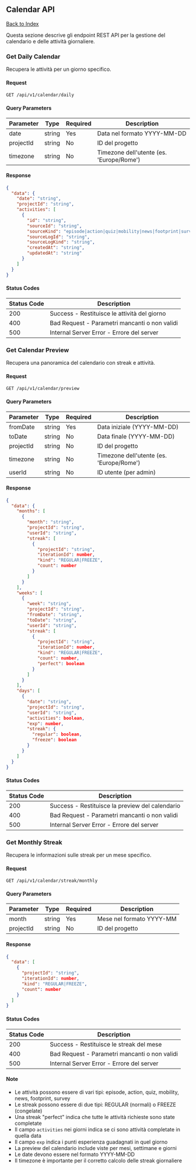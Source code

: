 ## Calendar API

[Back to Index](./README.md)

Questa sezione descrive gli endpoint REST API per la gestione del calendario e delle attività giornaliere.

### Get Daily Calendar

Recupera le attività per un giorno specifico.

#### Request

```http
GET /api/v1/calendar/daily
```

#### Query Parameters

| Parameter | Type   | Required | Description                              |
| --------- | ------ | -------- | ---------------------------------------- |
| date      | string | Yes      | Data nel formato YYYY-MM-DD              |
| projectId | string | No       | ID del progetto                          |
| timezone  | string | No       | Timezone dell'utente (es. 'Europe/Rome') |

#### Response

```json
{
  "data": {
    "date": "string",
    "projectId": "string",
    "activities": [
      {
        "id": "string",
        "sourceId": "string",
        "sourceKind": "episode|action|quiz|mobility|news|footprint|survey",
        "sourceLogId": "string",
        "sourceLogKind": "string",
        "createdAt": "string",
        "updatedAt": "string"
      }
    ]
  }
}
```

#### Status Codes

| Status Code | Description                                   |
| ----------- | --------------------------------------------- |
| 200         | Success - Restituisce le attività del giorno  |
| 400         | Bad Request - Parametri mancanti o non validi |
| 500         | Internal Server Error - Errore del server     |

### Get Calendar Preview

Recupera una panoramica del calendario con streak e attività.

#### Request

```http
GET /api/v1/calendar/preview
```

#### Query Parameters

| Parameter | Type   | Required | Description                              |
| --------- | ------ | -------- | ---------------------------------------- |
| fromDate  | string | Yes      | Data iniziale (YYYY-MM-DD)               |
| toDate    | string | No       | Data finale (YYYY-MM-DD)                 |
| projectId | string | No       | ID del progetto                          |
| timezone  | string | No       | Timezone dell'utente (es. 'Europe/Rome') |
| userId    | string | No       | ID utente (per admin)                    |

#### Response

```json
{
  "data": {
    "months": [
      {
        "month": "string",
        "projectId": "string",
        "userId": "string",
        "streak": [
          {
            "projectId": "string",
            "iterationId": number,
            "kind": "REGULAR|FREEZE",
            "count": number
          }
        ]
      }
    ],
    "weeks": [
      {
        "week": "string",
        "projectId": "string",
        "fromDate": "string",
        "toDate": "string",
        "userId": "string",
        "streak": [
          {
            "projectId": "string",
            "iterationId": number,
            "kind": "REGULAR|FREEZE",
            "count": number,
            "perfect": boolean
          }
        ]
      }
    ],
    "days": [
      {
        "date": "string",
        "projectId": "string",
        "userId": "string",
        "activities": boolean,
        "exp": number,
        "streak": {
          "regular": boolean,
          "freeze": boolean
        }
      }
    ]
  }
}
```

#### Status Codes

| Status Code | Description                                     |
| ----------- | ----------------------------------------------- |
| 200         | Success - Restituisce la preview del calendario |
| 400         | Bad Request - Parametri mancanti o non validi   |
| 500         | Internal Server Error - Errore del server       |

### Get Monthly Streak

Recupera le informazioni sulle streak per un mese specifico.

#### Request

```http
GET /api/v1/calendar/streak/monthly
```

#### Query Parameters

| Parameter | Type   | Required | Description              |
| --------- | ------ | -------- | ------------------------ |
| month     | string | Yes      | Mese nel formato YYYY-MM |
| projectId | string | No       | ID del progetto          |

#### Response

```json
{
  "data": [
    {
      "projectId": "string",
      "iterationId": number,
      "kind": "REGULAR|FREEZE",
      "count": number
    }
  ]
}
```

#### Status Codes

| Status Code | Description                                   |
| ----------- | --------------------------------------------- |
| 200         | Success - Restituisce le streak del mese      |
| 400         | Bad Request - Parametri mancanti o non validi |
| 500         | Internal Server Error - Errore del server     |

#### Note

- Le attività possono essere di vari tipi: episode, action, quiz, mobility, news, footprint, survey
- Le streak possono essere di due tipi: REGULAR (normali) o FREEZE (congelate)
- Una streak "perfect" indica che tutte le attività richieste sono state completate
- Il campo `activities` nei giorni indica se ci sono attività completate in quella data
- Il campo `exp` indica i punti esperienza guadagnati in quel giorno
- La preview del calendario include viste per mesi, settimane e giorni
- Le date devono essere nel formato YYYY-MM-DD
- Il timezone è importante per il corretto calcolo delle streak giornaliere
